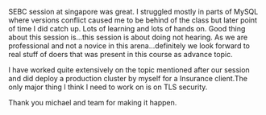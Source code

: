 SEBC session at singapore was great. 
I struggled mostly in parts of MySQL where versions conflict caused me to be behind of the class but later point of time I did
catch up. Lots of learning and lots of hands on. Good thing about this session is...this session is about doing not hearing. 
As we are professional and not a novice in this arena...definitely we look forward to real stuff of doers that was present in 
this course as advance topic.

I have worked quite extensively on the topic mentioned after our session and did deploy a production cluster by myself for a Insurance client.The only major thing I think I need to work on is on TLS security. 

Thank you michael and team for making it happen.
